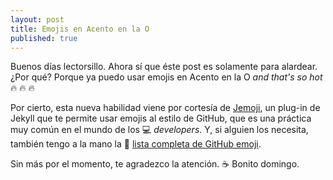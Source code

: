 ```yaml
---
layout: post
title: Emojis en Acento en la O
published: true
---
```


Buenos días lectorsillo. Ahora sí que éste post es solamente para alardear. ¿Por qué? Porque ya puedo usar emojis en Acento en la O _and that's so hot_ :fire: :fire: :fire:

Por cierto, esta nueva habilidad viene por cortesía de [Jemoji](https://github.com/jekyll/jemoji), un plug-in de Jekyll que te permite usar emojis al estilo de GitHub, que es una práctica muy común en el mundo de los :computer: _developers_. Y, si alguien los necesita, también tengo a la mano la :scroll: [lista completa de GitHub emoji](https://gist.github.com/rxaviers/7360908).

Sin más por el momento, te agradezco la atención. :coffee: Bonito domingo.
